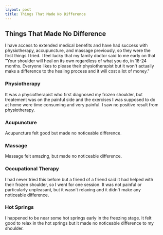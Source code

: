 ```yaml
---
layout: post
title: Things That Made No Difference
---
```


## Things That Made No Difference
<a id="no-noticeable-difference"></a>
I have access to extended medical benefits and have had success with physiotherapy, accupuncture, and massage previously, so they were the first things I tried. I feel lucky that my family doctor said to me early on that "Your shoulder will heal on its own regardless of what you do, in 18-24 months. Everyone likes to please their physiotherapist but it won't actually make a difference to the healing process and it will cost a lot of money." 

### Physiotherapy
It was a physiotherapist who first diagnosed my frozen shoulder, but treatement was on the painful side and the exercises I was supposed to do at home were time consuming and very painful. I saw no positive result from physiotherapy.

### Acupuncture
Acupuncture felt good but made no noticeable difference.

### Massage
Massage felt amazing, but made no noticeable difference.

### Occupational Therapy
I had never tried this before but a friend of a friend said it had helped with their frozen shoulder, so I went for one session. It was not painful or particularly unpleasant, but it wasn't relaxing and it didn't make any noticeable difference. 

### Hot Springs
I happened to be near some hot springs early in the freezing stage. It felt good to relax in the hot springs but it made no noticeable difference to my shoulder.